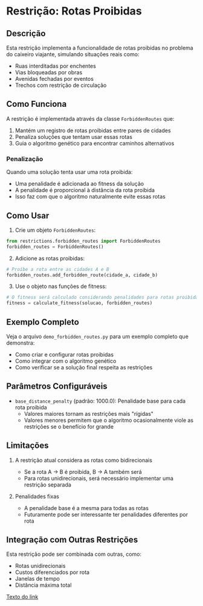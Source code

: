 # Restrição: Rotas Proibidas

## Descrição
Esta restrição implementa a funcionalidade de rotas proibidas no problema do caixeiro viajante, simulando situações reais como:
- Ruas interditadas por enchentes
- Vias bloqueadas por obras
- Avenidas fechadas por eventos
- Trechos com restrição de circulação

## Como Funciona

A restrição é implementada através da classe `ForbiddenRoutes` que:
1. Mantém um registro de rotas proibidas entre pares de cidades
2. Penaliza soluções que tentam usar essas rotas
3. Guia o algoritmo genético para encontrar caminhos alternativos

### Penalização
Quando uma solução tenta usar uma rota proibida:
- Uma penalidade é adicionada ao fitness da solução
- A penalidade é proporcional à distância da rota proibida
- Isso faz com que o algoritmo naturalmente evite essas rotas

## Como Usar

1. Crie um objeto `ForbiddenRoutes`:
```python
from restrictions.forbidden_routes import ForbiddenRoutes
forbidden_routes = ForbiddenRoutes()
```

2. Adicione as rotas proibidas:
```python
# Proíbe a rota entre as cidades A e B
forbidden_routes.add_forbidden_route(cidade_a, cidade_b)
```

3. Use o objeto nas funções de fitness:
```python
# O fitness será calculado considerando penalidades para rotas proibidas
fitness = calculate_fitness(solucao, forbidden_routes)
```

## Exemplo Completo

Veja o arquivo `demo_forbidden_routes.py` para um exemplo completo que demonstra:
- Como criar e configurar rotas proibidas
- Como integrar com o algoritmo genético
- Como verificar se a solução final respeita as restrições

## Parâmetros Configuráveis

- `base_distance_penalty` (padrão: 1000.0): Penalidade base para cada rota proibida
  - Valores maiores tornam as restrições mais "rígidas"
  - Valores menores permitem que o algoritmo ocasionalmente viole as restrições se o benefício for grande

## Limitações

1. A restrição atual considera as rotas como bidirecionais
   - Se a rota A → B é proibida, B → A também será
   - Para rotas unidirecionais, será necessário implementar uma restrição separada

2. Penalidades fixas
   - A penalidade base é a mesma para todas as rotas
   - Futuramente pode ser interessante ter penalidades diferentes por rota

## Integração com Outras Restrições

Esta restrição pode ser combinada com outras, como:
- Rotas unidirecionais
- Custos diferenciados por rota
- Janelas de tempo
- Distância máxima total


[Texto do link](../one_way_routes/README.md)